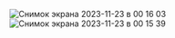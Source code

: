 ![Снимок экрана 2023-11-23 в 00 16 03](https://github.com/dissatisfied-nerd/delivery-bug/assets/91160077/24ef7cff-c694-468a-94e9-50950ad6ec6e)![Снимок экрана 2023-11-23 в 00 15 39](https://github.com/dissatisfied-nerd/delivery-bug/assets/91160077/23eb55eb-a3b7-4fc5-8755-78c97cd07118)
